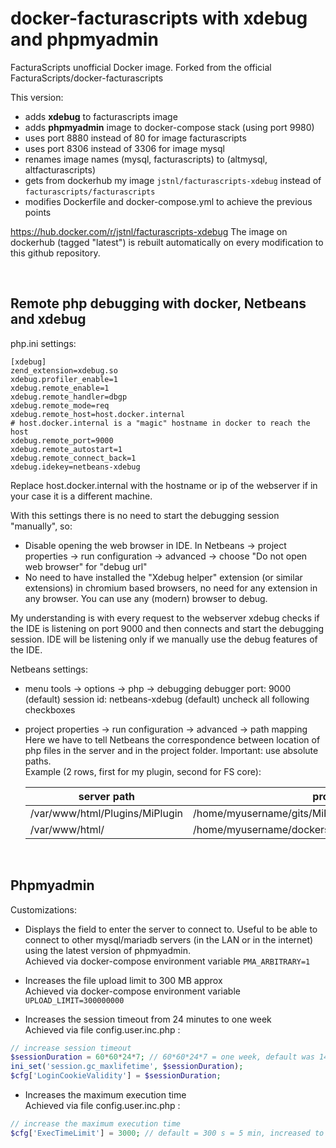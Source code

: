 # docker-facturascripts with xdebug and phpmyadmin

FacturaScripts unofficial Docker image.
Forked from the official FacturaScripts/docker-facturascripts

This version:
- adds **xdebug** to facturascripts image
- adds **phpmyadmin** image to docker-compose stack (using port 9980)
- uses port 8880 instead of 80 for image facturascripts
- uses port 8306 instead of 3306 for image mysql
- renames image names (mysql, facturascripts) to (altmysql, altfacturascripts)
- gets from dockerhub my image `jstnl/facturascripts-xdebug` instead of `facturascripts/facturascripts`
- modifies Dockerfile and docker-compose.yml to achieve the previous points

https://hub.docker.com/r/jstnl/facturascripts-xdebug
The image on dockerhub (tagged "latest") is rebuilt automatically on every modification to this github repository.

&nbsp;

## Remote php debugging with docker, Netbeans and xdebug

php.ini settings:
```
[xdebug]
zend_extension=xdebug.so
xdebug.profiler_enable=1
xdebug.remote_enable=1
xdebug.remote_handler=dbgp
xdebug.remote_mode=req
xdebug.remote_host=host.docker.internal
# host.docker.internal is a "magic" hostname in docker to reach the host
xdebug.remote_port=9000
xdebug.remote_autostart=1
xdebug.remote_connect_back=1
xdebug.idekey=netbeans-xdebug
```

Replace host.docker.internal with the hostname or ip of the webserver if in your case it is a different machine.

With this settings there is no need to start the debugging session "manually", so:
- Disable opening the web browser in IDE. In Netbeans -> project properties -> run configuration -> advanced -> choose "Do not open web browser" for "debug url"
- No need to have installed the "Xdebug helper" extension (or similar extensions) in chromium based browsers, no need for any extension in any browser. You can use any (modern) browser to debug.

My understanding is with every request to the webserver xdebug checks if the IDE is listening on port 9000 and then connects and start the debugging session. IDE will be listening only if we manually use the debug features of the IDE.

Netbeans settings:
- menu tools -> options -> php -> debugging
	 debugger port: 9000 (default)
	 session id: netbeans-xdebug (default)
	 uncheck all following checkboxes

- project properties -> run configuration -> advanced -> path mapping
	Here we have to tell Netbeans the correspondence between location of php files in the server and in the project folder. Important: use absolute paths.\
	Example (2 rows, first for my plugin, second for FS core):

	|server path|project path|
	|---|---|
	|/var/www/html/Plugins/MiPlugin|/home/myusername/gits/MiPlugin|
	|/var/www/html/|/home/myusername/dockerstacks/fswithxdebug/facturascripts|

&nbsp;

## Phpmyadmin

Customizations:

- Displays the field to enter the server to connect to. Useful to be able to connect to other mysql/mariadb servers (in the LAN or in the internet) using the latest version of phpmyadmin.\
Achieved via docker-compose environment variable `PMA_ARBITRARY=1` 

- Increases the file upload limit to 300 MB approx\
Achieved via docker-compose environment variable `UPLOAD_LIMIT=300000000` 

- Increases the session timeout from 24 minutes to one week\
Achieved via file config.user.inc.php :
```php
// increase session timeout
$sessionDuration = 60*60*24*7; // 60*60*24*7 = one week, default was 1440
ini_set('session.gc_maxlifetime', $sessionDuration);
$cfg['LoginCookieValidity'] = $sessionDuration;
```

- Increases the maximum execution time\
Achieved via file config.user.inc.php :
```php
// increase the maximum execution time
$cfg['ExecTimeLimit'] = 3000; // default = 300 s = 5 min, increased to 50 min.
```
